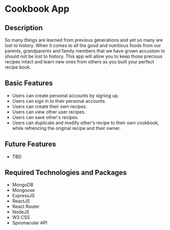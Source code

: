 # Cookbook App

## Description

So many things are learned from previous generations and yet so many are lost to history. When it comes to all the good and nutritious foods from our parents, grandparents and family members that we have grown accustom to should not be lost to history. This app will allow you to keep those precious recipes intact and learn new ones from others as you built your perfect recipe book.

## Basic Features

* Users can create personal accounts by signing up.
* Users can sign in to their personal accounts.
* Users can create their own recipes.
* Users can view other user recipes.
* Users can save other's recipes.
* Users can duplicate and modify other's recipe to their own cookbook, while refrencing the original recipe and their owner.

## Future Features

* TBD

## Required Technologies and Packages

* MongoDB
* Mongoose
* ExpressJS
* ReactJS
* React Router
* NodeJS
* W3 CSS
* Spoonacular API
